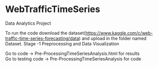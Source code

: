 # WebTrafficTimeSeries
Data Analytics Project

To run the code download the dataset(https://www.kaggle.com/c/web-traffic-time-series-forecasting/data) and upload in the folder named Dataset.
Stage -1 Preprocessing and Data Visualization

Go to code -> Pre-ProcessingTimeSeriesAnalysis.html for results                                           
Go to testing code -> Pre-ProcessingTimeSeriesAnalysis for code
